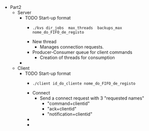 - Part2
	- Server
		- TODO Start-up format
			- ```shell
			  ./kvs dir_jobs  max_threads  backups_max  nome_do_FIFO_de_registo
			  ```
			- New thread
				- Manages connection requests.
			- Producer-Consumer queue for client commands
				- Creation of threads for consumption
		-
	- Client
		- TODO Start-up format
			- ```shell
			  ./client id_do_cliente nome_do_FIFO_de_registo
			  ```
			- Connect
				- Send a connect request with 3 "requested names"
					- "command+clientid"
					- "ack+clientid"
					- "notification+clientid"
			-
			-